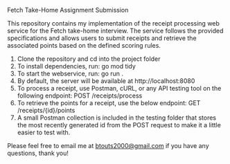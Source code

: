 Fetch Take-Home Assignment Submission

This repository contains my implementation of the receipt processing web service for the Fetch take-home interview. The service follows the provided specifications and allows users to submit receipts and retrieve the associated points based on the defined scoring rules.

1. Clone the repository and cd into the project folder
2. To install dependencies, run: go mod tidy
3. To start the webservice, run: go run .
4. By default, the server will be available at http://localhost:8080
5. To process a receipt, use Postman, cURL, or any API testing tool on the following endpoint:
     POST /receipts/process
6. To retrieve the points for a receipt, use the below endpoint:
     GET /receipts/{id}/points
7. A small Postman collection is included in the testing folder that stores the most recently generated id from the POST request to make it a little easier to test with.

Please feel free to email me at btouts2000@gmail.com if you have any questions, thank you!
   
